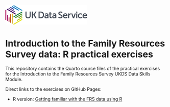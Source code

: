 <img src="pics/UKDS_Logos_Col_Grey_300dpi.png" alt="UK Data Service Logo" style="width:256px;"/>


# Introduction to the Family Resources Survey data: R practical exercises

This repository contains the Quarto source files of the practical exercises for the Introduction to the Family Resources Survey UKDS Data Skills Module.

Direct links to the exercises on GitHub Pages:

- R version: <a href="https://ukdataserviceopen.github.io/Introduction_to_the_FRS/" target="_blank" rel="noopener noreferrer" >Getting familiar with the FRS data using R </a>
